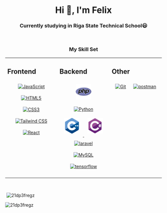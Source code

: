 <h1 align="center">Hi 👋, I'm Felix</h1>
<h3 align="center">Currently studying in Riga State Technical School😃</h3>

<p align="left">
</p>

<p align="left"> 

<br>
<h3 align="center">My Skill Set </h3>

<table><tr>

<td valign="top" width="33%">
<h2>Frontend</h2> 
<div align="center">
<a href="https://www.javascript.com/" target="_blank"><img style="margin: 10px" src="https://profilinator.rishav.dev/skills-assets/javascript-original.svg" alt="JavaScript" height="50" /></a>  
<a href="https://en.wikipedia.org/wiki/HTML5" target="_blank"><img style="margin: 10px" src="https://profilinator.rishav.dev/skills-assets/html5-original-wordmark.svg" alt="HTML5" height="50" /></a>  
<a href="https://www.w3schools.com/css/" target="_blank"><img style="margin: 10px" src="https://profilinator.rishav.dev/skills-assets/css3-original-wordmark.svg" alt="CSS3" height="50" /></a>  
<a href="https://www.tailwindcss.com/" target="_blank"><img style="margin: 10px" src="https://profilinator.rishav.dev/skills-assets/tailwindcss.svg" alt="Tailwind CSS" height="50" /></a>  
<a href="https://reactjs.org/" target="_blank"><img style="margin: 10px" src="https://profilinator.rishav.dev/skills-assets/react-original-wordmark.svg" alt="React" height="50" /></a>  
</div>
</td>

<td valign="top" width="33%">
<h2>Backend</h2> 
<div align="center">  
<a href="https://www.php.net" target="_blank" rel="noreferrer"> <img style="margin: 10px" src="https://raw.githubusercontent.com/devicons/devicon/master/icons/php/php-original.svg" alt="php" height="50"/> </a>
<a href="https://www.python.org/" target="_blank"><img style="margin: 10px" src="https://profilinator.rishav.dev/skills-assets/python-original.svg" alt="Python" height="50" /></a>
<a href="https://www.w3schools.com/cpp/" target="_blank" rel="noreferrer"> <img style="margin: 10px" src="https://raw.githubusercontent.com/devicons/devicon/master/icons/cplusplus/cplusplus-original.svg" alt="cplusplus" height="50"/> </a> 
<a href="https://www.w3schools.com/cs/" target="_blank" rel="noreferrer"> <img style="margin: 10px" img src="https://raw.githubusercontent.com/devicons/devicon/master/icons/csharp/csharp-original.svg" alt="csharp" height="50"/> </a>
<a href="https://laravel.com/" target="_blank" rel="noreferrer"> <img style="margin: 10px" src="https://upload.wikimedia.org/wikipedia/commons/thumb/9/9a/Laravel.svg/75px-Laravel.svg.png?20190820171151" alt="laravel" height="50"/> </a>
<a href="https://www.mysql.com/" target="_blank"><img style="margin: 10px" src="https://profilinator.rishav.dev/skills-assets/mysql-original-wordmark.svg" alt="MySQL" height="50" /></a> 
<a href="https://www.tensorflow.org" target="_blank" rel="noreferrer"> <img style="margin: 10px" src="https://www.vectorlogo.zone/logos/tensorflow/tensorflow-icon.svg" alt="tensorflow"  height="50"/> </a> </p>
</div>
</td>

<td valign="top" width="33%">
<h2>Other</h2>
<div align="center">
<a href="https://github.com/" target="_blank"><img style="margin: 10px" src="https://profilinator.rishav.dev/skills-assets/git-scm-icon.svg" alt="Git" height="50" /></a>
<a href="https://postman.com" target="_blank" rel="noreferrer"> <img style="margin: 10px" src="https://www.vectorlogo.zone/logos/getpostman/getpostman-icon.svg" alt="postman" width="40" height="40"/> </a>

</tr></table>

<br>

<p>&nbsp;<img align="center" src="https://github-readme-stats.vercel.app/api?username=21dp3fregz&show_icons=true&locale=en" alt="21dp3fregz" /></p>

<p><img align="left" src="https://github-readme-stats.vercel.app/api/top-langs?username=21dp3fregz&show_icons=true&locale=en&layout=compact" alt="21dp3fregz" /></p>

